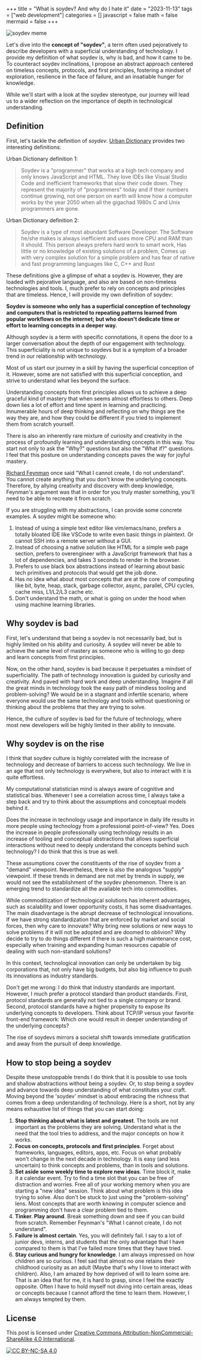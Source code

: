 +++
title = "What is soydev? And why do I hate it"
date = "2023-11-13"
tags = ["web development"]
categories = []
javascript = false
math = false
mermaid = false
+++

![soydev meme](soydev.jpg)

Let's dive into the **concept of "soydev"**,
a term often used pejoratively to describe developers with
a superficial understanding of technology.
I provide my definition of what soydev is,
why is bad, and how it came to be.
To counteract soydev inclinations,
I propose an abstract approach centered on timeless concepts, protocols,
and first principles, fostering a mindset of exploration,
resilience in the face of failure, and an insatiable hunger for knowledge.

While we'll start with a look at the soydev stereotype,
our journey will lead us to a wider reflection on the importance of depth in
technological understanding.

## Definition

First, let's tackle the definition of _soydev_.
[Urban Dictionary](https://www.urbandictionary.com/define.php?term=Soydev)
provides two interesting definitions:

Urban Dictionary definition 1:

> Soydev is a "programmer" that works at a bigh tech company and
> only knows JavaScript and HTML.
> They love IDEs like Visual Studio Code and inefficient frameworks
> that slow their code down.
> They represent the majority of "programmers" today and
> if their numbers continue growing,
> not one person on earth will know how a computer works by the year 2050
> when all the gigachad 1980s C and Unix programmers are gone.

Urban Dictionary definition 2:

> Soydev is a type of most abundant Software Developer.
> The Software he/she makes is always inefficient and
> uses more CPU and RAM than it should.
> This person always prefers hard work to smart work,
> Has little or no knowledge of existing solutions of a problem,
> Comes up with very complex solution for a simple problem and
> has fear of native and fast programming languages like C, C++ and Rust

These definitions give a glimpse of what a soydev is.
However, they are loaded with pejorative language,
and also are based on non-timeless technologies and tools.
I, much prefer to rely on concepts and principles that are timeless.
Hence, I will provide my own definition of soydev:

**Soydev is someone who only has a superficial conception of technology
and computers that is restricted to repeating patterns learned
from popular workflows on the internet;
but who doesn't dedicate time or effort to learning concepts in a deeper way.**

Although soydev is a term with specific connotations,
it opens the door to a larger conversation about the depth of our engagement
with technology.
This superficiality is not unique to soydevs
but is a symptom of a broader trend in our relationship with technology.

Most of us start our journey in a skill by having the superficial conception of it.
However, some are not satisfied with this superficial conception,
and strive to understand what lies beyond the surface.

Understanding concepts from first principles allows us to achieve a deep graceful
kind of mastery that when seems almost effortless to others.
Deep down lies a lot of effort and time spent in learning and practicing.
Innumerable hours of deep thinking and reflecting on
why things are the way they are, and how they could be different if you
tried to implement them from scratch yourself.

There is also an inherently rare mixture of curiosity and creativity in the
process of profoundly learning and understanding concepts in this way.
You start not only to ask the "Why?" questions but also the "What if?" questions.
I feel that this posture on understanding concepts paves the way for joyful mastery.

[Richard Feynman](https://en.wikipedia.org/wiki/Richard_Feynman)
once said "What I cannot create, I do not understand".
You cannot create anything that you don't know the underlying concepts.
Therefore, by allying creativity and discovery with deep knowledge,
Feynman's argument was that in order for you truly master something,
you'll need to be able to recreate it from scratch.

If you are struggling with my abstractions, I can provide some concrete examples.
A soydev might be someone who:

1. Instead of using a simple text editor like vim/emacs/nano,
   prefers a totally bloated IDE like VSCode to write even basic things in plaintext.
   Or cannot SSH into a remote server without a GUI.
1. Instead of choosing a native solution like HTML for a simple web page section,
   prefers to overengineer with a JavaScript framework that has a lot of dependencies,
   and takes 3 seconds to render in the browser.
1. Prefers to use black box abstractions instead of learning about basic tech
   primitives and protocols that would get the job done.
1. Has no idea what about most concepts that are at the core of computing like
   bit, byte, heap, stack, garbage collector, async, parallel, CPU cycles,
   cache miss, L1/L2/L3 cache etc.
1. Don't understand the math, or what is going on under the hood when
   using machine learning libraries.

## Why soydev is bad

First, let's understand that being a soydev is not necessarily bad,
but is highly limited on his ability and curiosity.
A soydev will never be able to achieve the same level of mastery
as someone who is willing to go deep and learn concepts from first principles.

Now, on the other hand,
soydev is bad because it perpetuates a mindset of superficiality.
The path of technology innovation is guided by curiosity and creativity.
And paved with hard work and deep understanding.
Imagine if all the great minds in technology took the easy path of mindless
tooling and problem-solving?
We would be in a stagnant and infertile scenario,
where everyone would use the same technology and tools without
questioning or thinking about the problems that they are trying to solve.

Hence, the culture of soydev is bad for the future of technology,
where most new developers will be highly limited in their ability to innovate.

## Why soydev is on the rise

I think that soydev culture is highly correlated with
the increase of technology and
decrease of barriers to access such technology.
We live in an age that not only technology is everywhere,
but also to interact with it is quite effortless.

My computational statistician mind is always aware of cognitive
and statistical bias.
Whenever I see a correlation across time,
I always take a step back and try to think about the assumptions
and conceptual models behind it.

Does the increase in technology usage and importance in daily life
results in more people using technology from a professional point-of-view?
Yes.
Does the increase in people professionally using technology
results in an increase of tooling and conceptual abstractions
that allows superficial interactions without need to deeply understand
the concepts behind such technology?
I do think that this is true as well.

These assumptions cover the constituents of the rise of soydev
from a "demand" viewpoint.
Nevertheless, there is also the analogous "supply" viewpoint.
If these trends in demand are not met by trends in supply,
we would not see the establishment of the soydev phenomenon.
There is an emerging trend to standardize all the available tech
into commodities.

While commoditization of technological solutions has inherent advantages,
such as scalability and lower opportunity costs,
it has some disadvantages.
The main disadvantage is the abrupt decrease of technological innovations.
If we have strong standardization that are enforced by market and social forces,
then why care to innovate?
Why bring new solutions or new ways to solve problems if it will not be adopted
and are doomed to oblivion?
Why decide to try to do things different if there is such a high maintenance
cost, especially when training and expanding human resources capable of
dealing with such non-standard solutions?

In this context, technological innovation can only be undertaken
by big corporations that, not only have big budgets,
but also big influence to push its innovations as industry standards.

Don't get me wrong: I do think that industry standards are important.
However, I much prefer a protocol standard than product standards.
First, protocol standards are generally not tied to a single company or brand.
Second, protocol standards have a higher propensity to expose its underlying
concepts to developers.
Think about TCP/IP versus your favorite front-end framework:
Which one would result in deeper understanding of the underlying concepts?

The rise of soydevs mirrors a societal shift towards immediate gratification and
away from the pursuit of deep knowledge.

## How to stop being a soydev

Despite these unstoppable trends I do think that it is possible to use
tools and shallow abstractions without being a soydev.
Or, to stop being a soydev and advance towards deep understanding
of what constitutes your craft.
Moving beyond the 'soydev' mindset is about embracing the richness that
comes from a deep understanding of technology.
Here is a short, not by any means exhaustive list of things that you can start doing:

1. **Stop thinking about what is latest and greatest**.
   The tools are not important as the problems they are solving.
   Understand what is the need that the tool tries to address,
   and the major concepts on how it works.
1. **Focus on concepts, protocols and first principles**.
   Forget about frameworks, languages, editors, apps, etc.
   Focus on what probably won't change in the next decade in technology.
   It is easy (and less uncertain) to think concepts and problems,
   than in tools and solutions.
1. **Set aside some weekly time to explore new ideas**.
   Time block it, make it a calendar event.
   Try to find a time slot that you can be free of distraction and worries.
   Free all of your working memory when you are starting a "new idea" session.
   Think about what problem is this idea trying to solve.
   Also don't be stuck to just using the "problem-solving" lens.
   Most concepts that are worth knowing in computer science and programming
   don't have a clear problem tied to them.
1. **Tinker. Play around**. Break something down and see if you can build from scratch.
   Remember Feynman's "What I cannot create, I do not understand".
1. **Failure is almost certain**. Yes, you will definitely fail.
   I say to a lot of junior devs, interns, and students that the only advantage
   that I have compared to them is that I've failed more times that they have tried.
1. **Stay curious and hungry for knowledge**.
   I am always impressed on how children are so curious.
   I feel sad that almost no one retains their childhood curiosity as an adult
   (Maybe that's why I love to interact with children).
   Also, I am amazed by how deprived of will to learn some are.
   That is an idea that for me, it is hard to grasp,
   since I feel the exactly opposite.
   Often I have to hold myself not diving into certain areas, ideas or concepts
   because I cannot afford the time to learn them.
   However, I am always tempted by them.

## License

This post is licensed under [Creative Commons Attribution-NonCommercial-ShareAlike 4.0 International][cc-by-nc-sa].

[![CC BY-NC-SA 4.0][cc-by-nc-sa-image]][cc-by-nc-sa]

[cc-by-nc-sa]: http://creativecommons.org/licenses/by-nc-sa/4.0/
[cc-by-nc-sa-image]: https://licensebuttons.net/l/by-nc-sa/4.0/88x31.png
